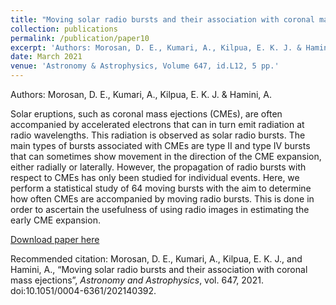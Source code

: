 ```yaml
---
title: "Moving solar radio bursts and their association with coronal mass ejections "
collection: publications
permalink: /publication/paper10
excerpt: 'Authors: Morosan, D. E., Kumari, A., Kilpua, E. K. J. & Hamini, A.'
date: March 2021
venue: 'Astronomy & Astrophysics, Volume 647, id.L12, 5 pp.'
---
```


Authors: Morosan, D. E., Kumari, A., Kilpua, E. K. J. & Hamini, A.

Solar eruptions, such as coronal mass ejections (CMEs), are often accompanied by accelerated electrons that can in turn emit radiation at radio wavelengths. This radiation is observed as solar radio bursts. The main types of bursts associated with CMEs are type II and type IV bursts that can sometimes show movement in the direction of the CME expansion, either radially or laterally. However, the propagation of radio bursts with respect to CMEs has only been studied for individual events. Here, we perform a statistical study of 64 moving bursts with the aim to determine how often CMEs are accompanied by moving radio bursts. This is done in order to ascertain the usefulness of using radio images in estimating the early CME expansion.

[Download paper here](http://anshusolar.github.io/files/paper10.pdf)

Recommended citation: Morosan, D. E., Kumari, A., Kilpua, E. K. J., and Hamini, A., “Moving solar radio bursts and their association with coronal mass ejections”, <i>Astronomy and Astrophysics</i>, vol. 647, 2021. doi:10.1051/0004-6361/202140392.
